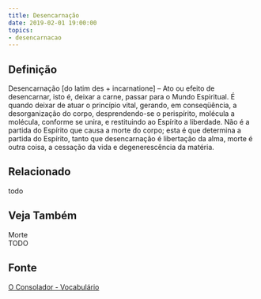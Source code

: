 ```yaml
---
title: Desencarnação
date: 2019-02-01 19:00:00
topics:
- desencarnacao
---
```


## Definição
Desencarnação [do latim des + incarnatione] – Ato ou efeito de desencarnar,
isto é, deixar a carne, passar para o Mundo Espiritual. É quando deixar de
atuar o princípio vital, gerando, em conseqüência, a desorganização do corpo,
desprendendo-se o perispírito, molécula a molécula, conforme se unira, e
restituindo ao Espírito a liberdade. Não é a partida do Espírito que causa a
morte do corpo; esta é que determina a partida do Espírito, tanto que
desencarnação é libertação da alma, morte é outra coisa, a cessação da vida e
degenerescência da matéria.

## Relacionado
todo

## Veja Também
Morte  
TODO

## Fonte
[O Consolador - Vocabulário](http://www.oconsolador.com.br/linkfixo/vocabulario/principal.html)


